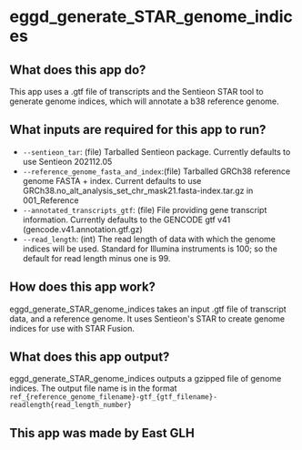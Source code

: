 # eggd_generate_STAR_genome_indices

## What does this app do?
This app uses a .gtf file of transcripts and the Sentieon STAR tool to generate genome indices, which will annotate a b38 reference genome.

## What inputs are required for this app to run?
* `--sentieon_tar`: (file) Tarballed Sentieon package. Currently defaults to use Sentieon 202112.05
* `--reference_genome_fasta_and_index`:(file) Tarballed GRCh38 reference genome FASTA + index. Current defaults to use GRCh38.no_alt_analysis_set_chr_mask21.fasta-index.tar.gz in 001_Reference
* `--annotated_transcripts_gtf`: (file) File providing gene transcript information. Currently defaults to the GENCODE gtf v41 (gencode.v41.annotation.gtf.gz)
* `--read_length`: (int) The read length of data with which the genome indices will be used. Standard for Illumina instruments is 100; so the default for read length minus one is 99.

## How does this app work?
eggd_generate_STAR_genome_indices takes an input .gtf file of transcript data, and a reference genome. It uses Sentieon's STAR to create genome indices for use with STAR Fusion.

## What does this app output?
eggd_generate_STAR_genome_indices outputs a gzipped file of genome indices. The output file name is in the format `ref_{reference_genome_filename}-gtf_{gtf_filename}-readlength{read_length_number}`

## This app was made by East GLH